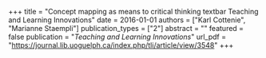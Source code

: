 +++
title = "Concept mapping as means to critical thinking textbar Teaching and Learning Innovations"
date = 2016-01-01
authors = ["Karl Cottenie", "Marianne Staempli"]
publication_types = ["2"]
abstract = ""
featured = false
publication = "*Teaching and Learning Innovations*"
url_pdf = "https://journal.lib.uoguelph.ca/index.php/tli/article/view/3548"
+++

